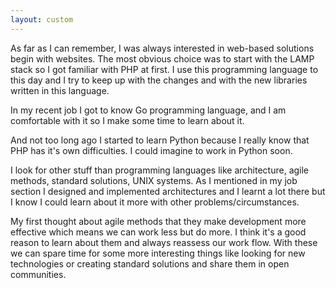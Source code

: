 ```yaml
---
layout: custom
---
```


As far as I can remember, I was always interested in web-based solutions begin with websites.
The most obvious choice was to start with the LAMP stack so I got familiar with PHP at first.
I use this programming language to this day and I try to keep up with the changes and with the new libraries written in this language.

In my recent job I got to know Go programming language, and I am comfortable with it so I make some time to learn about it.

And not too long ago I started to learn Python because I really know that PHP has it's own difficulties. I could imagine to work in Python soon.

I look for other stuff than programming languages like architecture, agile methods, standard solutions, UNIX systems.
As I mentioned in my job section I designed and implemented architectures and I learnt a lot there but I know I could learn about it more with other problems/circumstances.

My first thought about agile methods that they make development more effective which means we can work less but do more.
I think it's a good reason to learn about them and always reassess our work flow.
With these we can spare time for some more interesting things like looking for new technologies or creating standard solutions and share them in open communities.

